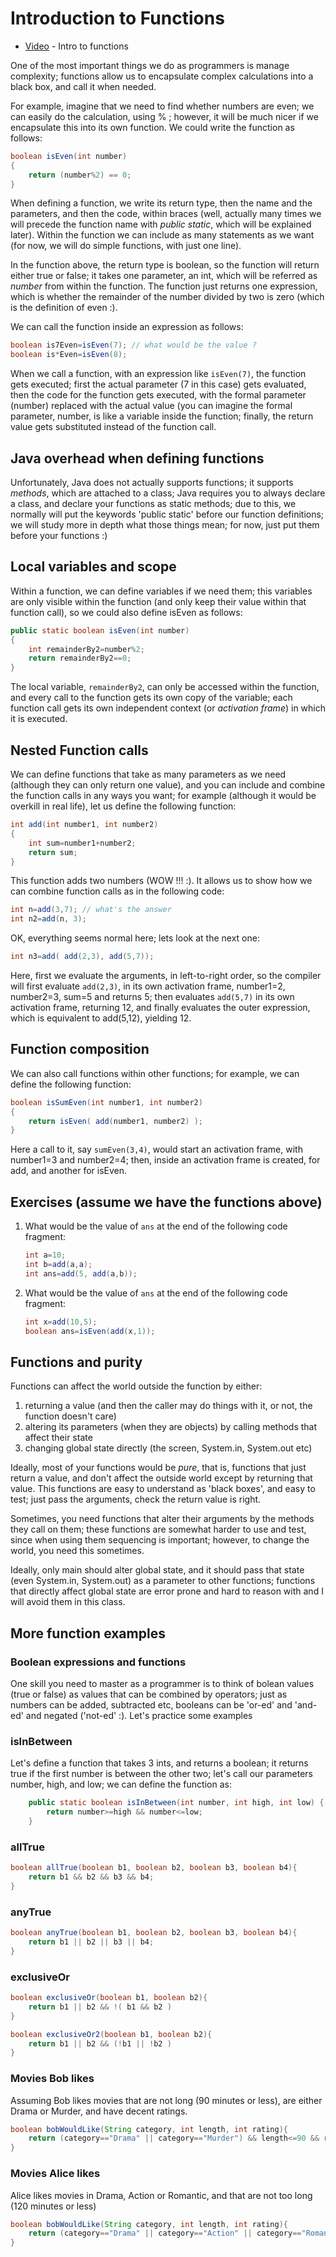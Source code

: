 Introduction to Functions
===

+ [Video](https://youtu.be/65cSKj8FpHA) - Intro to functions

One of the most important things we do as programmers is manage complexity; functions allow us to encapsulate complex calculations into a black box, and call it when needed.

For example, imagine that we need to find whether numbers are even; we can easily do the calculation, using % ; however, it will be much nicer if we encapsulate this into its own function. We could write the function as follows:

```java
boolean isEven(int number)
{
    return (number%2) == 0;    
}
```

When defining a function, we write its return type, then the name and the parameters, and then the code, within braces (well, actually many times we will precede the function name with *public static*, which will be explained later). Within the function we can include as many statements as we want (for now, we will do simple functions, with just one line). 
 
In the function above, the return type is boolean, so the function will return either true or false; it takes one parameter, an int, which will be referred as *number* from within the function. The function just returns one expression, which is whether the remainder of the number divided by two is zero (which is the definition of even :).

We can call the function inside an expression as follows:
```java
boolean is7Even=isEven(7); // what would be the value ?
boolean is*Even=isEven(8);
```

When we call a function, with an expression like `isEven(7)`, the function gets executed; first the actual parameter (7 in this case) gets evaluated, then the code for the function gets executed, with the formal parameter (number) replaced with the actual value (you can imagine the formal parameter, number, is like a variable inside the function; finally, the return value gets substituted instead of the function call. 

## Java overhead when defining functions
Unfortunately, Java does not actually supports functions; it supports *methods*, which are attached to a class; Java requires you to always declare a class, and declare your functions as static methods; due to this, we normally will put the keywords 'public static' before our function definitions; we will study more in depth what those things mean; for now, just put them before your functions :)

## Local variables and scope

Within a function, we can define variables if we need them; this variables are only visible within the function (and only keep their value within that function call), so we could also define isEven as follows:
```java
public static boolean isEven(int number)
{
    int remainderBy2=number%2;
    return remainderBy2==0;   
} 
```

The local variable, `remainderBy2`, can only be accessed within the function, and every call to the function gets its own copy of the variable; each function call gets its own independent context (or *activation frame*) in which it is executed.

## Nested Function calls
We can define functions that take as many parameters as we need (although they can only return one value), and you can include and combine the function calls in any ways you want; for example (although it would be overkill in real life), let us define the following function:

```java
int add(int number1, int number2)
{
    int sum=number1+number2;
    return sum;   
}
```

This function adds two numbers (WOW !!! :). It allows us to show how we can combine function calls as in the following code:

```java
int n=add(3,7); // what's the answer
int n2=add(n, 3); 
```

OK, everything seems normal here; lets look at the next one:

```java
int n3=add( add(2,3), add(5,7));
```
Here, first we evaluate the arguments, in left-to-right order, so the compiler will first evaluate `add(2,3)`, in its own activation frame, number1=2, number2=3, sum=5 and returns 5; then evaluates `add(5,7)` in its own activation frame, returning 12, and finally evaluates the outer expression, which is equivalent to add(5,12), yielding 12.
 
## Function composition
We can also call functions within other functions; for example, we can define the following function:
```java
boolean isSumEven(int number1, int number2)
{
    return isEven( add(number1, number2) );   
}
```

Here a call to it, say `sumEven(3,4)`, would start an activation frame, with number1=3 and number2=4; then, inside an activation frame is created, for add, and another for isEven.

## Exercises (assume we have the functions above)

1. What would be the value of `ans` at the end of the following code fragment:
    ```java
    int a=10;
    int b=add(a,a);
    int ans=add(5, add(a,b));
    ```
    
2. What would be the value of `ans` at the end of the following code fragment:
    ```java
    int x=add(10,5);
    boolean ans=isEven(add(x,1));
    ```
    
## Functions and purity

Functions can affect the world outside the function by either:
1. returning a value (and then the caller may do things with it, or not, the function doesn't care)
2. altering its parameters (when they are objects) by calling methods that affect their state
3. changing global state directly (the screen, System.in, System.out etc)
 
Ideally, most of your functions would be  *pure*, that is, functions that just return a value, and don't affect the outside world except by returning that value. This functions are easy to understand as 'black boxes', and easy to test; just pass the arguments, check the return value is right.

Sometimes, you need functions that alter their arguments by the methods they call on them; these functions are somewhat harder to use and test, since when using them sequencing is important; however, to change the world, you need this sometimes.

Ideally, only main should alter global state, and it should pass that state (even System.in, System.out) as a parameter to other functions; functions that directly affect global state are error prone and hard to reason with and I will avoid them in this class. 

## More function examples

### Boolean expressions and functions
One skill you need to master as a programmer is to think of bolean values (true or false) as values that can be combined by operators; just as numbers can be added, subtracted etc, booleans can be 'or-ed' and 'and-ed' and negated ('not-ed' :). Let's practice some examples

### isInBetween

Let's define a function that takes 3 ints, and returns a boolean; it returns true if the first number is between the other two; let's call our parameters number, high, and low; we can define the function as:
```java
    public static boolean isInBetween(int number, int high, int low) {
        return number>=high && number<=low;
    }
```

### allTrue
```java
boolean allTrue(boolean b1, boolean b2, boolean b3, boolean b4){
    return b1 && b2 && b3 && b4;
}
```

### anyTrue
```java
boolean anyTrue(boolean b1, boolean b2, boolean b3, boolean b4){
    return b1 || b2 || b3 || b4;
}
```

### exclusiveOr
```java
boolean exclusiveOr(boolean b1, boolean b2){
    return b1 || b2 && !( b1 && b2 )
}
```

```java
boolean exclusiveOr2(boolean b1, boolean b2){
    return b1 || b2 && (!b1 || !b2 )
}
```

### Movies Bob likes
Assuming Bob likes movies that are not long (90 minutes or less), are either Drama or Murder, and have decent ratings.
```java
boolean bobWouldLike(String category, int length, int rating){
    return (category=="Drama" || category=="Murder") && length<=90 && rating>3;  
}
```

### Movies Alice likes
Alice likes movies in Drama, Action or Romantic, and that are not too long (120 minutes or less)
```java
boolean bobWouldLike(String category, int length, int rating){
    return (category=="Drama" || category=="Action" || category=="Romantic") && length<=120 ;  
}
```


